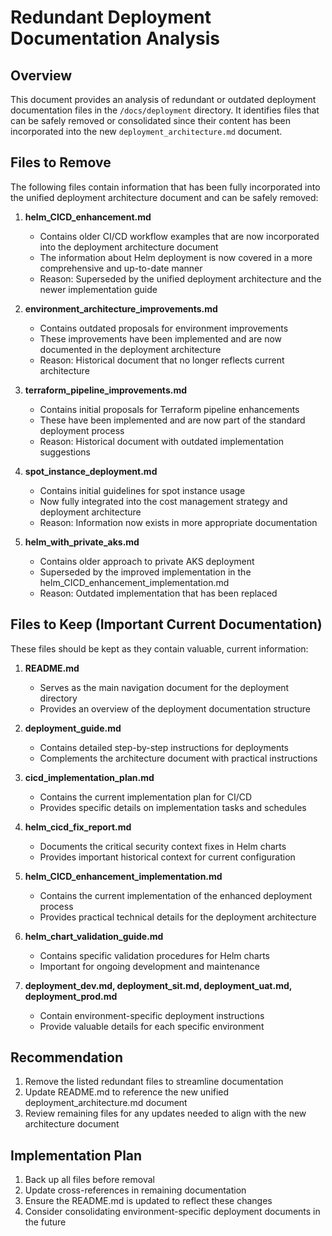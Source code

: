 # Redundant Deployment Documentation Analysis

## Overview

This document provides an analysis of redundant or outdated deployment documentation files in the `/docs/deployment` directory. It identifies files that can be safely removed or consolidated since their content has been incorporated into the new `deployment_architecture.md` document.

## Files to Remove

The following files contain information that has been fully incorporated into the unified deployment architecture document and can be safely removed:

1. **helm_CICD_enhancement.md**
   - Contains older CI/CD workflow examples that are now incorporated into the deployment architecture document
   - The information about Helm deployment is now covered in a more comprehensive and up-to-date manner
   - Reason: Superseded by the unified deployment architecture and the newer implementation guide

2. **environment_architecture_improvements.md**
   - Contains outdated proposals for environment improvements
   - These improvements have been implemented and are now documented in the deployment architecture
   - Reason: Historical document that no longer reflects current architecture

3. **terraform_pipeline_improvements.md**
   - Contains initial proposals for Terraform pipeline enhancements
   - These have been implemented and are now part of the standard deployment process
   - Reason: Historical document with outdated implementation suggestions

4. **spot_instance_deployment.md**
   - Contains initial guidelines for spot instance usage
   - Now fully integrated into the cost management strategy and deployment architecture
   - Reason: Information now exists in more appropriate documentation

5. **helm_with_private_aks.md**
   - Contains older approach to private AKS deployment
   - Superseded by the improved implementation in the helm_CICD_enhancement_implementation.md
   - Reason: Outdated implementation that has been replaced

## Files to Keep (Important Current Documentation)

These files should be kept as they contain valuable, current information:

1. **README.md**
   - Serves as the main navigation document for the deployment directory
   - Provides an overview of the deployment documentation structure

2. **deployment_guide.md**
   - Contains detailed step-by-step instructions for deployments
   - Complements the architecture document with practical instructions

3. **cicd_implementation_plan.md**
   - Contains the current implementation plan for CI/CD
   - Provides specific details on implementation tasks and schedules

4. **helm_cicd_fix_report.md**
   - Documents the critical security context fixes in Helm charts
   - Provides important historical context for current configuration

5. **helm_CICD_enhancement_implementation.md**
   - Contains the current implementation of the enhanced deployment process
   - Provides practical technical details for the deployment architecture

6. **helm_chart_validation_guide.md**
   - Contains specific validation procedures for Helm charts
   - Important for ongoing development and maintenance

7. **deployment_dev.md, deployment_sit.md, deployment_uat.md, deployment_prod.md**
   - Contain environment-specific deployment instructions
   - Provide valuable details for each specific environment

## Recommendation

1. Remove the listed redundant files to streamline documentation
2. Update README.md to reference the new unified deployment_architecture.md document
3. Review remaining files for any updates needed to align with the new architecture document

## Implementation Plan

1. Back up all files before removal
2. Update cross-references in remaining documentation
3. Ensure the README.md is updated to reflect these changes
4. Consider consolidating environment-specific deployment documents in the future
